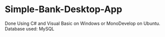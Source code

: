# Simple-Bank-Desktop-App

Done Using C# and Visual Basic on Windows or MonoDevelop on Ubuntu.
Database used: MySQL
